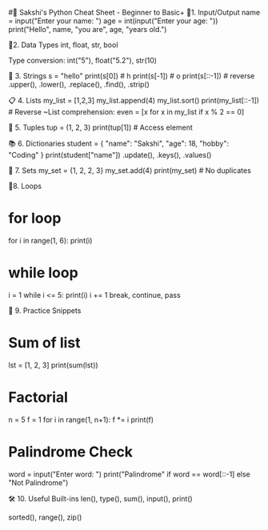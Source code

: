 #🐍 Sakshi's Python Cheat Sheet - Beginner to Basic+
🔢1. Input/Output
name = input("Enter your name: ")
age = int(input("Enter your age: "))
print("Hello", name, "you are", age, "years old.")

🔢2. Data Types
int, float, str, bool

Type conversion:
int("5"), float("5.2"), str(10)

🔢 3. Strings
s = "hello"
print(s[0])         # h
print(s[-1])        # o
print(s[::-1])      # reverse
.upper(), .lower(), .replace(), .find(), .strip()

📋 4. Lists
my_list = [1,2,3]
my_list.append(4)
my_list.sort()
print(my_list[::-1]) # Reverse
~List comprehension:
even = [x for x in my_list if x % 2 == 0]

📙 5. Tuples
tup = (1, 2, 3)
print(tup[1]) # Access element

📚 6. Dictionaries
student = {
  "name": "Sakshi",
  "age": 18,
  "hobby": "Coding"
}
print(student["name"])
.update(), .keys(), .values()

🔐 7. Sets
my_set = {1, 2, 2, 3}
my_set.add(4)
print(my_set)  # No duplicates

🔁8. Loops
# for loop
for i in range(1, 6):
    print(i)

# while loop
i = 1
while i <= 5:
    print(i)
    i += 1
break, continue, pass

🧠 9. Practice Snippets
# Sum of list
lst = [1, 2, 3]
print(sum(lst))

# Factorial
n = 5
f = 1
for i in range(1, n+1):
    f *= i
print(f)

# Palindrome Check
word = input("Enter word: ")
print("Palindrome" if word == word[::-1] else "Not Palindrome")

🛠️ 10. Useful Built-ins
len(), type(), sum(), input(), print()

sorted(), range(), zip()











